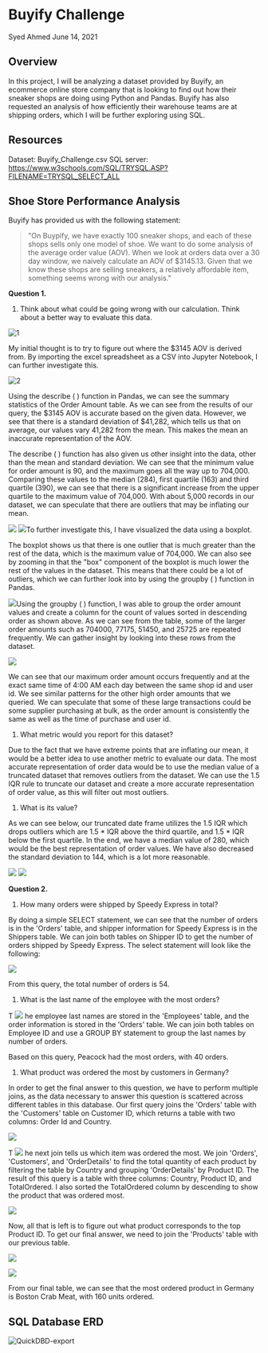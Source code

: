 # Buyify Challenge

Syed Ahmed 
June 14, 2021

## Overview 

In this project, I will be analyzing a dataset provided by Buyify, an ecommerce online store company that is looking to find out how their sneaker shops are doing using Python and Pandas. Buyify has also requested an analysis of how efficiently their warehouse teams are at shipping orders, which I will be further exploring using SQL. 

## Resources 
Dataset: Buyify_Challenge.csv 
SQL server: https://www.w3schools.com/SQL/TRYSQL.ASP?FILENAME=TRYSQL_SELECT_ALL 

## Shoe Store Performance Analysis 

Buyify has provided us with the following statement: 
> "On Buypify, we have exactly 100 sneaker shops, and each of these shops sells only one model of shoe. We want to do some analysis of the average order value (AOV). When we look at orders data over a 30 day window, we naively calculate an AOV of $3145.13. Given that we know these shops are selling sneakers, a relatively affordable item, something seems wrong with our analysis."

**Question 1.**

1. Think about what could be going wrong with our calculation. Think about a better way to evaluate this data.

![1](https://user-images.githubusercontent.com/45697471/121947571-2d739b80-cd24-11eb-9e6e-8738e472933e.jpg)

My initial thought is to try to figure out where the $3145 AOV is derived from. By importing the excel spreadsheet as a CSV into Jupyter Notebook, I can further investigate this.

![2](https://user-images.githubusercontent.com/45697471/121947602-33697c80-cd24-11eb-99e2-780aa0d6ec6f.jpg)


Using the describe ( ) function in Pandas, we can see the summary statistics of the Order Amount table. As we can see from the results of our query, the $3145 AOV is accurate based on the given data. However, we see that there is a standard deviation of $41,282, which tells us that on average, our values vary 41,282 from the mean. This makes the mean an inaccurate representation of the AOV.

The describe ( ) function has also given us other insight into the data, other than the mean and standard deviation. We can see that the minimum value for order amount is 90, and the maximum goes all the way up to 704,000. Comparing these values to the median (284), first quartile (163) and third quartile (390), we can see that there is a significant increase from the upper quartile to the maximum value of 704,000. With about 5,000 records in our dataset, we can speculate that there are outliers that may be inflating our mean.

![](RackMultipart20210614-4-g4tryp_html_b42a850832962122.png) ![](RackMultipart20210614-4-g4tryp_html_2defae96361e8cdf.png)To further investigate this, I have visualized the data using a boxplot.

The boxplot shows us that there is one outlier that is much greater than the rest of the data, which is the maximum value of 704,000. We can also see by zooming in that the &quot;box&quot; component of the boxplot is much lower the rest of the values in the dataset. This means that there could be a lot of outliers, which we can further look into by using the groupby ( ) function in Pandas.

![](RackMultipart20210614-4-g4tryp_html_8c17f25a52cfac75.png)Using the groupby ( ) function, I was able to group the order amount values and create a column for the count of values sorted in descending order as shown above. As we can see from the table, some of the larger order amounts such as 704000, 77175, 51450, and 25725 are repeated frequently. We can gather insight by looking into these rows from the dataset.

![](RackMultipart20210614-4-g4tryp_html_e5e8f508d657e782.png)

We can see that our maximum order amount occurs frequently and at the exact same time of 4:00 AM each day between the same shop id and user id. We see similar patterns for the other high order amounts that we queried. We can speculate that some of these large transactions could be some supplier purchasing at bulk, as the order amount is consistently the same as well as the time of purchase and user id.

1. What metric would you report for this dataset?

Due to the fact that we have extreme points that are inflating our mean, it would be a better idea to use another metric to evaluate our data. The most accurate representation of order data would be to use the median value of a truncated dataset that removes outliers from the dataset. We can use the 1.5 IQR rule to truncate our dataset and create a more accurate representation of order value, as this will filter out most outliers.

1. What is its value?

As we can see below, our truncated date frame utilizes the 1.5 IQR which drops outliers which are 1.5 \* IQR above the third quartile, and 1.5 \* IQR below the first quartile. In the end, we have a median value of 280, which would be the best representation of order values. We have also decreased the standard deviation to 144, which is a lot more reasonable.

![](RackMultipart20210614-4-g4tryp_html_5b64656546001fbe.png) ![](RackMultipart20210614-4-g4tryp_html_32988904f03d1007.png)

**Question 2.**

1. How many orders were shipped by Speedy Express in total?

By doing a simple SELECT statement, we can see that the number of orders is in the &#39;Orders&#39; table, and shipper information for Speedy Express is in the Shippers table. We can join both tables on Shipper ID to get the number of orders shipped by Speedy Express. The select statement will look like the following:

![](RackMultipart20210614-4-g4tryp_html_1c62c53cc1982275.png)

From this query, the total number of orders is 54.

1. What is the last name of the employee with the most orders?

T ![](RackMultipart20210614-4-g4tryp_html_ce0bf91fb8b78dd4.png) he employee last names are stored in the &#39;Employees&#39; table, and the order information is stored in the &#39;Orders&#39; table. We can join both tables on Employee ID and use a GROUP BY statement to group the last names by number of orders.

Based on this query, Peacock had the most orders, with 40 orders.

1. What product was ordered the most by customers in Germany?

In order to get the final answer to this question, we have to perform multiple joins, as the data necessary to answer this question is scattered across different tables in this database. Our first query joins the &#39;Orders&#39; table with the &#39;Customers&#39; table on Customer ID, which returns a table with two columns: Order Id and Country.

![](RackMultipart20210614-4-g4tryp_html_49048f414d43d392.png)

T ![](RackMultipart20210614-4-g4tryp_html_6ddb7faae860a9a.png) he next join tells us which item was ordered the most. We join &#39;Orders&#39;, &#39;Customers&#39;, and &#39;OrderDetails&#39; to find the total quantity of each product by filtering the table by Country and grouping &#39;OrderDetails&#39; by Product ID. The result of this query is a table with three columns: Country, Product ID, and TotalOrdered. I also sorted the TotalOrdered column by descending to show the product that was ordered most.

![](RackMultipart20210614-4-g4tryp_html_a05fd16d22f25d5d.png)

Now, all that is left is to figure out what product corresponds to the top Product ID. To get our final answer, we need to join the &#39;Products&#39; table with our previous table.

![](RackMultipart20210614-4-g4tryp_html_aefa9b00498611e6.png)

![](RackMultipart20210614-4-g4tryp_html_cd2329a1bf4b2226.png)

From our final table, we can see that the most ordered product in Germany is Boston Crab Meat, with 160 units ordered.

## SQL Database ERD

![QuickDBD-export](https://user-images.githubusercontent.com/45697471/121945764-264b8e00-cd22-11eb-9abb-72c98b981ac8.png)
